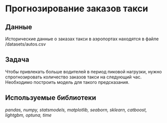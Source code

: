 # Прогнозирование заказов такси


## Данные

Исторические данные о заказах такси в аэропортах находятся в файле /datasets/autos.csv  


## Задача

Чтобы привлекать больше водителей в период пиковой нагрузки, нужно спрогнозировать количество заказов такси на следующий час.  
Необходимо построить модель для такого предсказания.

## Используемые библиотеки
*pandas, numpy, statsmodels, matplotlib, seaborn, sklearn, catboost, lightgbm, optuna, time*

